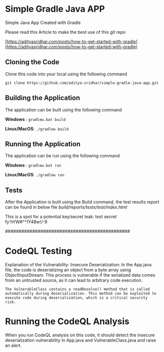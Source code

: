 # Simple Gradle Java APP
Simple Java App Created with Gradle

Please read this Article to make the best use of this git repo

[https://adityasridhar.com/posts/how-to-get-started-with-gradle](https://adityasridhar.com/posts/how-to-get-started-with-gradle)

## Cloning the Code

Clone this code into your local using the following command

`git clone https://github.com/aditya-sridhar/simple-gradle-java-app.git`

## Building the Application 

The application can be built using the following command 

**Windows** : `gradlew.bat build`

**Linux/MacOS**: `./gradlew build`

## Running the Application

The application can be run using the following command 

**Windows** : `gradlew.bat run`

**Linux/MacOS**: `./gradlew run`

## Tests

After the Application is built using the Build command, the test results report can be found in below file
*build/reports/tests/test/index.html*

This is a spot for a potential key/secret leak:
test secret fy'hYW#^^1Y48w!/-9


##############################################
# CodeQL Testing
Explanation of the Vulnerability:
Insecure Deserialization:
    In the App.java file, the code is deserializing an object from a byte array using ObjectInputStream. This process is vulnerable if the serialized data comes from an untrusted source, as it can lead to arbitrary code execution.
    
    The VulnerableClass contains a readResolve() method that is called automatically during deserialization. This method can be exploited to execute code during deserialization, which is a critical security risk.

# Running the CodeQL Analysis
When you run CodeQL analysis on this code, it should detect the insecure deserialization vulnerability in App.java and VulnerableClass.java and raise an alert.
